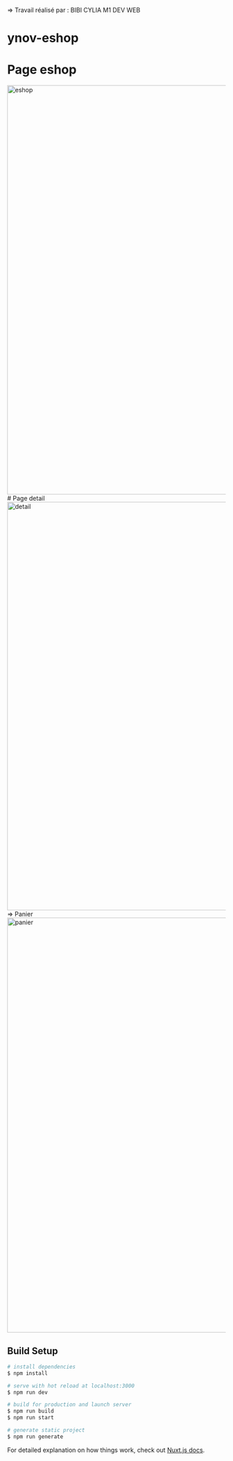 => Travail réalisé par : BIBI CYLIA M1 DEV WEB
# ynov-eshop
# Page eshop
<img width="943" alt="eshop" src="https://user-images.githubusercontent.com/69635011/114935805-ec522e80-9e3b-11eb-9262-656fa3208d74.PNG">
# Page detail
<img width="941" alt="detail" src="https://user-images.githubusercontent.com/69635011/114935868-fb38e100-9e3b-11eb-974e-893f8c4d9709.PNG">
=> Panier
<img width="956" alt="panier" src="https://user-images.githubusercontent.com/69635011/114935977-1efc2700-9e3c-11eb-9b57-38700dc5c0a2.PNG">

## Build Setup

```bash
# install dependencies
$ npm install

# serve with hot reload at localhost:3000
$ npm run dev

# build for production and launch server
$ npm run build
$ npm run start

# generate static project
$ npm run generate
```

For detailed explanation on how things work, check out [Nuxt.js docs](https://nuxtjs.org).
